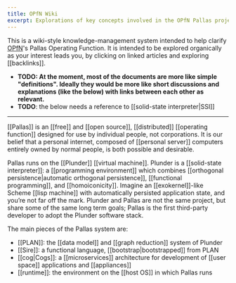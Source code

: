 ```yaml
---
title: OPfN Wiki
excerpt: Explorations of key concepts involved in the OPfN Pallas project
---
```

This is a wiki-style knowledge-management system intended to help clarify [OPfN](https://vaporware.network)'s Pallas Operating Function. It is intended to be explored organically as your interest leads you, by clicking on linked articles and exploring [[backlinks]].

- **TODO: At the moment, most of the documents are more like simple "definitions". Ideally they would be more like short discussions and explanations (like the below) with links between each other as relevant.**
- **TODO**: the below needs a reference to [[solid-state interpreter|SSI]]

---

[[Pallas]] is an [[free]] and [[open source]], [[distributed]] [[operating function]] designed for use by individual people, not corporations. It is our belief that a personal internet, composed of [[personal server]] computers entirely owned by normal people, is both possible and desirable.

Pallas runs on the [[Plunder]] [[virtual machine]]. Plunder is a [[solid-state interpreter]]: a [[programming environment]] which combines [[orthogonal persistence|automatic orthogonal persistence]], [[functional programming]], and [[homoiconicity]]. Imagine an [[exokernel]]-like Scheme [[lisp machine]] with automatically persisted application state, and you’re not far off the mark. Plunder and Pallas are not the same project, but share some of the same long term goals; Pallas is the first third-party developer to adopt the Plunder software stack.

The main pieces of the Pallas system are:

- [[PLAN]]: the [[data model]] and [[graph reduction]] system of Plunder
- [[Sire]]: a functional language, [[bootstrap|bootstrapped]] from PLAN
- [[cog|Cogs]]: a [[microservices]] architecture for development of [[user space]] applications and [[appliances]]
- [[runtime]]: the environment on the [[host OS]] in which Pallas runs